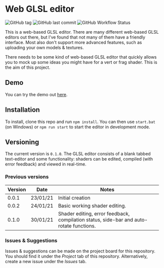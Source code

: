 # Web GLSL editor
![GitHub tag](https://img.shields.io/github/v/tag/blewert/webglsl-editor)
![GitHub last commit](https://img.shields.io/github/last-commit/blewert/webglsl-editor)
![GitHub Workflow Status](https://img.shields.io/github/workflow/status/blewert/webglsl-editor/Build%20and%20Deploy)

This is a web-based GLSL editor. There are many different web-based GLSL editors out there, but I've found that not many of them have a friendly interface. Most also don't support more advanced features, such as uploading your own models & textures.

There needs to be some kind of web-based GLSL editor that quickly allows you to mock up some ideas you might have for a vert or frag shader. This is the aim of this project.

## Demo
You can try the demo out [here](https://blewert.github.io/webglsl-editor/).

## Installation
To install, clone this repo and run `npm install`. You can then use `start.bat` (on Windows) or `npm run start` to start the editor in development mode.

## Versioning
The current version is `0.1.0`. The GLSL editor consists of a blank tabbed text-editor and some functionality: shaders can be edited, compiled (with error feedback) and viewed in real-time.

### Previous versions
| Version | Date | Notes  |
| ------- | ---- | ------ |
| 0.0.1   | 23/01/21 | Initial creation
| 0.0.2   | 24/01/21 | Basic working shader editing.
| 0.1.0   | 30/01/21 | Shader editing, error feedback, compilation status, side-bar and auto-rotate functions.

### Issues & Suggestions
Issues & suggestions can be made on the project board for this repository. You should find it under the *Project* tab of this repository. Alternatively, create a new issue under the *Issues* tab.

